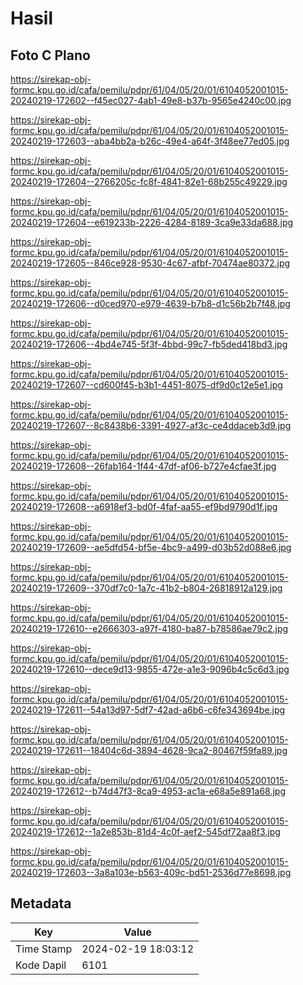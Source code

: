 # Hasil

## Foto C Plano

https://sirekap-obj-formc.kpu.go.id/cafa/pemilu/pdpr/61/04/05/20/01/6104052001015-20240219-172602--f45ec027-4ab1-49e8-b37b-9565e4240c00.jpg

https://sirekap-obj-formc.kpu.go.id/cafa/pemilu/pdpr/61/04/05/20/01/6104052001015-20240219-172603--aba4bb2a-b26c-49e4-a64f-3f48ee77ed05.jpg

https://sirekap-obj-formc.kpu.go.id/cafa/pemilu/pdpr/61/04/05/20/01/6104052001015-20240219-172604--2766205c-fc8f-4841-82e1-68b255c49229.jpg

https://sirekap-obj-formc.kpu.go.id/cafa/pemilu/pdpr/61/04/05/20/01/6104052001015-20240219-172604--e619233b-2226-4284-8189-3ca9e33da688.jpg

https://sirekap-obj-formc.kpu.go.id/cafa/pemilu/pdpr/61/04/05/20/01/6104052001015-20240219-172605--846ce928-9530-4c67-afbf-70474ae80372.jpg

https://sirekap-obj-formc.kpu.go.id/cafa/pemilu/pdpr/61/04/05/20/01/6104052001015-20240219-172606--d0ced970-e979-4639-b7b8-d1c56b2b7f48.jpg

https://sirekap-obj-formc.kpu.go.id/cafa/pemilu/pdpr/61/04/05/20/01/6104052001015-20240219-172606--4bd4e745-5f3f-4bbd-99c7-fb5ded418bd3.jpg

https://sirekap-obj-formc.kpu.go.id/cafa/pemilu/pdpr/61/04/05/20/01/6104052001015-20240219-172607--cd600f45-b3b1-4451-8075-df9d0c12e5e1.jpg

https://sirekap-obj-formc.kpu.go.id/cafa/pemilu/pdpr/61/04/05/20/01/6104052001015-20240219-172607--8c8438b6-3391-4927-af3c-ce4ddaceb3d9.jpg

https://sirekap-obj-formc.kpu.go.id/cafa/pemilu/pdpr/61/04/05/20/01/6104052001015-20240219-172608--26fab164-1f44-47df-af06-b727e4cfae3f.jpg

https://sirekap-obj-formc.kpu.go.id/cafa/pemilu/pdpr/61/04/05/20/01/6104052001015-20240219-172608--a6918ef3-bd0f-4faf-aa55-ef9bd9790d1f.jpg

https://sirekap-obj-formc.kpu.go.id/cafa/pemilu/pdpr/61/04/05/20/01/6104052001015-20240219-172609--ae5dfd54-bf5e-4bc9-a499-d03b52d088e6.jpg

https://sirekap-obj-formc.kpu.go.id/cafa/pemilu/pdpr/61/04/05/20/01/6104052001015-20240219-172609--370df7c0-1a7c-41b2-b804-26818912a129.jpg

https://sirekap-obj-formc.kpu.go.id/cafa/pemilu/pdpr/61/04/05/20/01/6104052001015-20240219-172610--e2666303-a97f-4180-ba87-b78586ae79c2.jpg

https://sirekap-obj-formc.kpu.go.id/cafa/pemilu/pdpr/61/04/05/20/01/6104052001015-20240219-172610--dece9d13-9855-472e-a1e3-9096b4c5c6d3.jpg

https://sirekap-obj-formc.kpu.go.id/cafa/pemilu/pdpr/61/04/05/20/01/6104052001015-20240219-172611--54a13d97-5df7-42ad-a6b6-c6fe343694be.jpg

https://sirekap-obj-formc.kpu.go.id/cafa/pemilu/pdpr/61/04/05/20/01/6104052001015-20240219-172611--18404c6d-3894-4628-9ca2-80467f59fa89.jpg

https://sirekap-obj-formc.kpu.go.id/cafa/pemilu/pdpr/61/04/05/20/01/6104052001015-20240219-172612--b74d47f3-8ca9-4953-ac1a-e68a5e891a68.jpg

https://sirekap-obj-formc.kpu.go.id/cafa/pemilu/pdpr/61/04/05/20/01/6104052001015-20240219-172612--1a2e853b-81d4-4c0f-aef2-545df72aa8f3.jpg

https://sirekap-obj-formc.kpu.go.id/cafa/pemilu/pdpr/61/04/05/20/01/6104052001015-20240219-172603--3a8a103e-b563-409c-bd51-2536d77e8698.jpg


## Metadata

| Key        | Value               |
| ---------- | ------------------- |
| Time Stamp | 2024-02-19 18:03:12 |
| Kode Dapil | 6101                |



